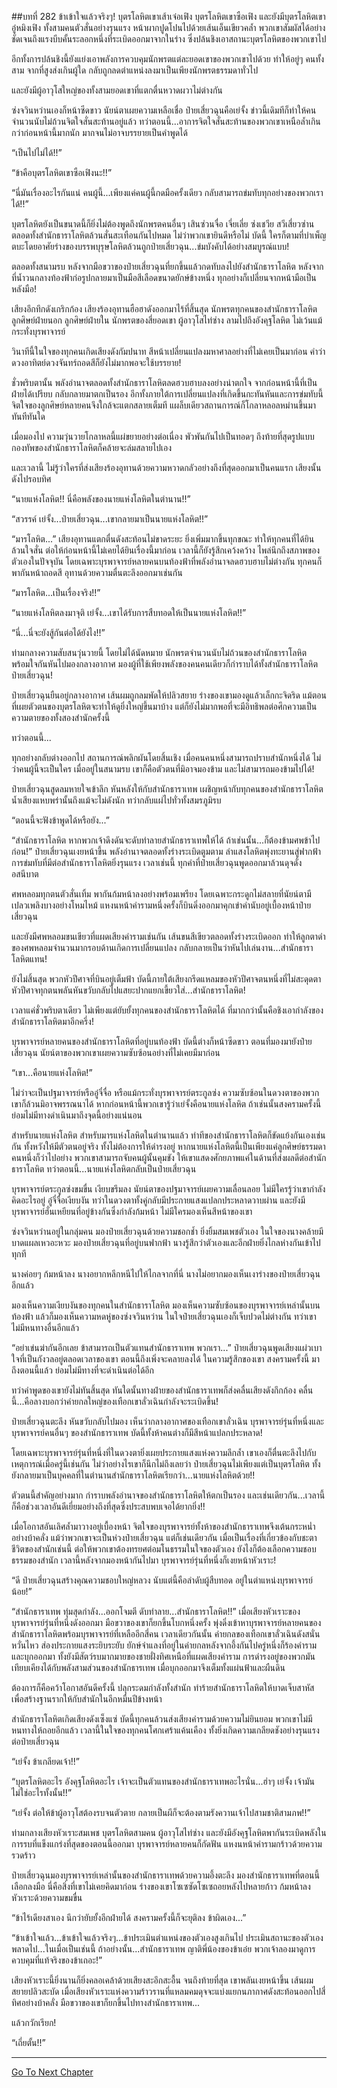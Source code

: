 ##บทที่ 282 ข้าเข้าใจแล้วจริงๆ!
บุตรโลหิตเขาเส้าเจ๋อเฟิง บุตรโลหิตเขาซือเฟิง และยังมีบุตรโลหิตเขาอู๋หมิงเฟิง ทั้งสามคนตัวสั่นอย่างรุนแรง หน้าผากปูดโปนไปด้วยเส้นเอ็นเขียวคล้ำ พวกเขาสัมผัสได้อย่างชัดเจนถึงแรงบีบคั้นระลอกหนึ่งที่ระเบิดออกมาจากในร่าง ซึ่งปล้นชิงเอาสถานะบุตรโลหิตของพวกเขาไป

อีกทั้งการปล้นชิงนี้ยังแย่งเอาพลังการควบคุมนักพรตแต่ละยอดเขาของพวกเขาไปด้วย ทำให้อยู่ๆ คนทั้งสาม จากที่สูงส่งเกินผู้ใด กลับถูกลดตำแหน่งลงมาเป็นเพียงนักพรตธรรมดาทั่วไป

และยังมีผู้อาวุโสใหญ่ของทั้งสามยอดเขาที่แตกตื่นหวาดผวาไม่ต่างกัน

ซ่งจวินหว่านเองก็หน้าซีดขาว นัยน์ตาเผยความเหลือเชื่อ ป๋ายเสี่ยวฉุนคือเย่จั้ง ข่าวนี้เดิมทีก็ทำให้คนจำนวนนับไม่ถ้วนจิตใจสั่นสะท้านอยู่แล้ว ทว่าตอนนี้...อาการจิตใจสั่นสะท้านของพวกเขาเหนือล้ำเกินกว่าก่อนหน้านี้มากนัก มากจนไม่อาจบรรยายเป็นคำพูดได้

“เป็นไปไม่ได้!!”

“ข้าคือบุตรโลหิตเขาซือเฟิงนะ!!”

“นี่มันเรื่องอะไรกันแน่ คนผู้นี้...เพียงแค่คนผู้นี้กดมือครั้งเดียว กลับสามารถข่มทับทุกอย่างของพวกเราได้!!”

บุตรโลหิตยังเป็นขนาดนี้ก็ยิ่งไม่ต้องพูดถึงนักพรตคนอื่นๆ เสินซ่วนจื่อ เจี่ยเลี่ย ซ่งเชวีย สวีเสี่ยวซ่าน ตลอดทั้งสำนักธาราโลหิตล้วนสั่นสะเทือนกันไปหมด ไม่ว่าพวกเขายินดีหรือไม่ บัดนี้ ใครก็ตามที่บำเพ็ญตบะโดยอาศัยร่างของบรรพบุรุษโลหิตล้วนถูกป๋ายเสี่ยวฉุน...ข่มบังคับได้อย่างสมบูรณ์แบบ!

ตลอดทั้งสนามรบ หลังจากมือขวาของป๋ายเสี่ยวฉุนที่ยกขึ้นแล้วกดทับลงไปยังสำนักธาราโลหิต หลังจากที่น้ำวนกลางท้องฟ้าก่อรูปกลายมาเป็นมือสีเลือดขนาดยักษ์ข้างหนึ่ง ทุกอย่างก็เปลี่ยนจากหน้ามือเป็นหลังมือ!

เสียงอึกทึกดังเกริกก้อง เสียงร้องอุทานฮือฮาดังออกมาไร้ที่สิ้นสุด นักพรตทุกคนของสำนักธาราโลหิต ลูกศิษย์ฝ่ายนอก ลูกศิษย์ฝ่ายใน นักพรตของสี่ยอดเขา ผู้อาวุโสไท่ซ่าง ลามไปถึงอังคุฐโลหิต ไม่เว้นแม้กระทั่งบุรพาจารย์

วินาทีนี้ในใจของทุกคนเกิดเสียงดังกัมปนาท สีหน้าเปลี่ยนแปลงมหาศาลอย่างที่ไม่เคยเป็นมาก่อน คำว่าดวงอาทิตย์ดวงจันทร์ถอดสีก็ยังไม่มากพอจะใช้บรรยาย!

ชั่วพริบตานั้น พลังอำนาจตลอดทั้งสำนักธาราโลหิตลดฮวบฮาบลงอย่างน่าตกใจ จากก่อนหน้านี้ที่เป็นฝ่ายได้เปรียบ กลับกลายมาตกเป็นรอง อีกทั้งภายใต้การเปลี่ยนแปลงที่เกิดขึ้นกะทันหันและการข่มทับนี้ จิตใจของลูกศิษย์หลายคนจึงใกล้จะแตกสลายเต็มที แผล็บเดียวสถานการณ์ก็โกลาหลอลหม่านขึ้นมาทันทีทันใด

เมื่อมองไป ความวุ่นวายโกลาหลนี้แผ่ขยายอย่างต่อเนื่อง พัวพันกันไปเป็นทอดๆ ถึงท้ายที่สุดรูปแบบกองทัพของสำนักธาราโลหิตก็คล้ายจะล่มสลายไปเอง

และเวลานี้ ไม่รู้ว่าใครที่ส่งเสียงร้องอุทานด้วยความหวาดกลัวอย่างถึงที่สุดออกมาเป็นคนแรก เสียงนั้นดังไปรอบทิศ

“นายแห่งโลหิต!! นี่คือพลังของนายแห่งโลหิตในตำนาน!!”

“สวรรค์ เย่จั้ง...ป๋ายเสี่ยวฉุน...เขากลายมาเป็นนายแห่งโลหิต!!”

“มารโลหิต...” เสียงอุทานแตกตื่นดังสะท้อนไม่ขาดระยะ ยิ่งเพิ่มมากขึ้นทุกขณะ ทำให้ทุกคนที่ได้ยินล้วนใจสั่น ต่อให้ก่อนหน้านี้ไม่เคยได้ยินเรื่องนี้มาก่อน เวลานี้ก็ยังรู้สึกเคว้งคว้าง ไพล่นึกถึงสภาพของตัวเองในปัจจุบัน โดยเฉพาะบุรพาจารย์หลายคนบนท้องฟ้าที่พลังอำนาจลดฮวบฮาบไม่ต่างกัน ทุกคนก็พากันหน้าถอดสี อุทานด้วยความตื่นตะลึงออกมาเช่นกัน

“มารโลหิต...เป็นเรื่องจริง!!”

“นายแห่งโลหิตลงมาจุติ เย่จั้ง...เขาได้รับการสืบทอดให้เป็นนายแห่งโลหิต!!”

“นี่...นี่จะยังสู้กันต่อได้ยังไง!!”

ท่ามกลางความสับสนวุ่นวายนี้ โดยไม่ได้นัดหมาย นักพรตจำนวนนับไม่ถ้วนของสำนักธาราโลหิตพร้อมใจกันหันไปมองกลางอากาศ มองผู้ที่ใช้เพียงพลังของคนคนเดียวก็กำราบได้ทั้งสำนักธาราโลหิต ป๋ายเสี่ยวฉุน!

ป๋ายเสี่ยวฉุนยืนอยู่กลางอากาศ เส้นผมถูกลมพัดให้ปลิวสยาย ร่างของเขามองดูแล้วเล็กกะจิดริด แม้ตอนที่เผยตัวตนของบุตรโลหิตจะทำให้ดูยิ่งใหญ่ขึ้นมาบ้าง แต่ก็ยังไม่มากพอที่จะมีอิทธิพลต่อศึกความเป็นความตายของทั้งสองสำนักครั้งนี้

ทว่าตอนนี้...

ทุกอย่างกลับต่างออกไป สถานการณ์พลิกผันโดยสิ้นเชิง เมื่อคนคนหนึ่งสามารถปราบสำนักหนึ่งได้ ไม่ว่าคนผู้นี้จะเป็นใคร เมื่ออยู่ในสนามรบ เขาก็คือตัวตนที่มิอาจมองข้าม และไม่สามารถมองข้ามไปได้!

ป๋ายเสี่ยวฉุนสูดลมหายใจเข้าลึก หันหลังให้กับสำนักธาราเทพ เผชิญหน้ากับทุกคนของสำนักธาราโลหิต น้ำเสียงแหบพร่านั้นถึงแม้จะไม่ดังนัก ทว่ากลับแผ่ไปทั่วทั้งสมรภูมิรบ

“ตอนนี้จะฟังข้าพูดได้หรือยัง...”

“สำนักธาราโลหิต หากพวกเจ้าดึงดันจะดับทำลายสำนักธาราเทพให้ได้ ถ้าเช่นนั้น...ก็ต้องข้ามศพข้าไปก่อน!” ป๋ายเสี่ยวฉุนเงยหน้าขึ้น พลังอำนาจตลอดทั้งร่างระเบิดตูมตาม ลำแสงโลหิตพุ่งทะยานสู่ฟากฟ้า การข่มทับที่มีต่อสำนักธาราโลหิตยิ่งรุนแรง เวลาเช่นนี้ ทุกคำที่ป๋ายเสี่ยวฉุนพูดออกมาล้วนดุจดั่งอสนีบาต

ศพหลอมทุกตนตัวสั่นเทิ้ม พากันก้มหน้าลงอย่างพร้อมเพรียง โดยเฉพาะกระดูกไม่สลายที่นัยน์ตามีเปลวเพลิงบางอย่างโหมไหม้ แหงนหน้าคำรามหนึ่งครั้งก็บินดิ่งออกมาคุกเข่าคำนับอยู่เบื้องหน้าป๋ายเสี่ยวฉุน

และยังมีศพหลอมขนเขียวที่แผดเสียงคำรามเช่นกัน เส้นขนสีเขียวตลอดทั้งร่างระเบิดออก ทำให้ลูกตาดำของศพหลอมจำนวนมากรอบด้านเกิดการเปลี่ยนแปลง กลับกลายเป็นว่าหันไปเล่นงาน...สำนักธาราโลหิตแทน!

ยังไม่สิ้นสุด พวกหัวปีศาจที่บินอยู่เต็มฟ้า บัดนี้ภายใต้เสียงกรีดแหลมของหัวปีศาจตนหนึ่งที่ไม่สะดุดตา หัวปีศาจทุกตนพลันหันขวับกลับไปแสยะปากแยกเขี้ยวใส่...สำนักธาราโลหิต!

เวลาแค่ชั่วพริบตาเดียว ไม่เพียงแต่ยับยั้งทุกคนของสำนักธาราโลหิตได้ ที่มากกว่านั้นคือชิงเอากำลังของสำนักธาราโลหิตมาอีกครึ่ง!

บุรพาจารย์หลายคนของสำนักธาราโลหิตที่อยู่บนท้องฟ้า บัดนี้ต่างก็หน้าซีดขาว ตอนที่มองมายังป๋ายเสี่ยวฉุน นัยน์ตาของพวกเขาเผยความซับซ้อนอย่างที่ไม่เคยมีมาก่อน

“เขา...คือนายแห่งโลหิต!”

ไม่ว่าจะเป็นปฐมาจารย์หรืออู๋จี๋จื่อ หรือแม้กระทั่งบุรพาจารย์ตระกูลซ่ง ความซับซ้อนในดวงตาของพวกเขาก็ล้วนมิอาจพรรณนาได้ หากก่อนหน้านี้พวกเขารู้ว่าเย่จั้งคือนายแห่งโลหิต ถ้าเช่นนั้นสงครามครั้งนี้ ย่อมไม่มีทางดำเนินมาถึงจุดนี้อย่างแน่นอน

สำหรับนายแห่งโลหิต สำหรับมารแห่งโลหิตในตำนานแล้ว ท่าทีของสำนักธาราโลหิตก็ขัดแย้งกันเองเช่นกัน ทั้งหวังให้มีตัวตนอยู่จริง ทั้งไม่ต้องการให้ดำรงอยู่ หากนายแห่งโลหิตนี้เป็นเพียงแค่ลูกศิษย์ธรรมดาคนหนึ่งก็ว่าไปอย่าง พวกเขาสามารถจับคนผู้นั้นคุมขัง ให้เขาแสดงศักยภาพแค่ในด้านที่ส่งผลดีต่อสำนักธาราโลหิต ทว่าตอนนี้...นายแห่งโลหิตกลับเป็นป๋ายเสี่ยวฉุน

บุรพาจารย์ตระกูลซ่งขมขื่น เงียบขรึมลง นัยน์ตาของปฐมาจารย์เผยความเลื่อนลอย ไม่มีใครรู้ว่าเขากำลังคิดอะไรอยู่ อู๋จี๋จื่อเงียบงัน ทว่าในดวงตาทั้งคู่กลับมีประกายแสงแปลกประหลาดวาบผ่าน และยังมีบุรพาจารย์ฮั่นเหยียนที่อยู่ข้างกันซึ่งกำลังก้มหน้า ไม่มีใครมองเห็นสีหน้าของเขา

ซ่งจวินหว่านอยู่ในกลุ่มคน มองป๋ายเสี่ยวฉุนด้วยความชอกช้ำ ยิ่งยิ้มสมเพชตัวเอง ในใจของนางคล้ายมีบาดแผลเหวอะหวะ มองป๋ายเสี่ยวฉุนที่อยู่บนฟากฟ้า นางรู้สึกว่าตัวเองและอีกฝ่ายยิ่งไกลห่างกันเข้าไปทุกที

นางค่อยๆ ก้มหน้าลง นางอยากหลีกหนีไปให้ไกลจากที่นี่ นางไม่อยากมองเห็นเงาร่างของป๋ายเสี่ยวฉุนอีกแล้ว

มองเห็นความเงียบงันของทุกคนในสำนักธาราโลหิต มองเห็นความซับซ้อนของบุรพาจารย์เหล่านั้นบนท้องฟ้า แล้วก็มองเห็นความหดหู่ของซ่งจวินหว่าน ในใจป๋ายเสี่ยวฉุนเองก็เจ็บปวดไม่ต่างกัน ทว่าเขาไม่มีหนทางอื่นอีกแล้ว

“อย่าเข่นฆ่ากันอีกเลย ข้าสามารถเป็นตัวแทนสำนักธาราเทพ พวกเรา...” ป๋ายเสี่ยวฉุนพูดเสียงแผ่วเบา ใจที่เป็นกังวลอยู่ตลอดเวลาของเขา ตอนนี้ถึงเพิ่งจะคลายลงได้ ในความรู้สึกของเขา สงครามครั้งนี้ มาถึงตอนนี้แล้ว ย่อมไม่มีทางที่จะดำเนินต่อได้อีก

ทว่าคำพูดของเขายังไม่ทันสิ้นสุด ทันใดนั้นทางฝ่ายของสำนักธาราเทพก็ส่งคลื่นเสียงดังกึกก้อง คลื่นนี้...คือลางบอกว่าค่ายกลใหญ่ของเทือกเขาลั่วเฉินกำลังจะระเบิดขึ้น!

ป๋ายเสี่ยวฉุนตะลึง หันขวับกลับไปมอง เห็นว่ากลางอากาศของเทือกเขาลั่วเฉิน บุรพาจารย์รุ่นที่หนึ่งและบุรพาจารย์คนอื่นๆ ของสำนักธาราเทพ บัดนี้ทั้งห้าคนต่างก็มีสีหน้าแปลกประหลาด!

โดยเฉพาะบุรพาจารย์รุ่นที่หนึ่งที่ในดวงตายิ่งเผยประกายแสงแห่งความลึกล้ำ เขาเองก็ตื่นตะลึงไปกับเหตุการณ์เมื่อครู่นี้เช่นกัน ไม่ว่าอย่างไรเขาก็นึกไม่ถึงเลยว่า ป๋ายเสี่ยวฉุนไม่เพียงแต่เป็นบุตรโลหิต ทั้งยังกลายมาเป็นบุคคลที่ในตำนานสำนักธาราโลหิตเรียกว่า...นายแห่งโลหิตด้วย!!

ตัวตนนี้สำคัญอย่างมาก กำราบพลังอำนาจของสำนักธาราโลหิตให้ตกเป็นรอง และเช่นเดียวกัน...เวลานี้ก็คือช่วงเวลาอันดีเยี่ยมอย่างถึงที่สุดซึ่งประสบพบเจอได้ยากยิ่ง!!

เมื่อโอกาสอันเลิศล้ำมาวางอยู่เบื้องหน้า จิตใจของบุรพาจารย์ทั้งห้าของสำนักธาราเทพจึงเต้นกระหน่ำอย่างบ้าคลั่ง แม้ว่าพวกเขาจะเป็นห่วงป๋ายเสี่ยวฉุน แต่ก็เช่นเดียวกัน เมื่อเป็นเรื่องที่เกี่ยวข้องกับชะตาชีวิตของสำนักเช่นนี้ ต่อให้พวกเขาต้องทรยศต่อมโนธรรมในใจของตัวเอง ยังไงก็ต้องเลือกความชอบธรรมของสำนัก เวลานี้หลังจากมองหน้ากันไปมา บุรพาจารย์รุ่นที่หนึ่งก็เงยหน้าหัวเราะ!

“ดี ป๋ายเสี่ยวฉุนสร้างคุณความชอบใหญ่หลวง นับแต่นี้คือลำดับผู้สืบทอด อยู่ในตำแหน่งบุรพาจารย์น้อย!”

“สำนักธาราเทพ ทุ่มสุดกำลัง...ออกโจมตี ดับทำลาย...สำนักธาราโลหิต!!” เมื่อเสียงหัวเราะของบุรพาจารย์รุ่นที่หนึ่งดังออกมา มือขวาของเขาก็ยกขึ้นโบกหนึ่งครั้ง พุ่งดิ่งเข้าหาบุรพาจารย์หลายคนของสำนักธาราโลหิตพร้อมบุรพาจารย์ที่เหลืออีกสี่คน เวลาเดียวกันนั้น ค่ายกลของเทือกเขาลั่วเฉินดังสนั่นหวั่นไหว ส่องประกายแสงระยิบระยับ ยักษ์จำแลงที่อยู่ในค่ายกลหลังจากอึ้งกันไปครู่หนึ่งก็ร้องคำรามและบุกออกมา ทั้งยังมีสัตว์รบมากมายของชายฝั่งทิศเหนือที่แผดเสียงคำราม การดำรงอยู่ของพวกมันเทียบเคียงได้กับพลังสามส่วนของสำนักธารเทพ เมื่อบุกออกมาจึงเต็มทั้งแผ่นฟ้าและผืนดิน

ต้องการก็คือคว้าโอกาสอันดีครั้งนี้ ปลุกระดมกำลังทั้งสำนัก ทำร้ายสำนักธาราโลหิตให้บาดเจ็บสาหัส เพื่อสร้างฐานรากให้กับสำนักในอีกหมื่นปีข้างหน้า

สำนักธาราโลหิตเกิดเสียงดังเซ็งแซ่ บัดนี้ทุกคนล้วนส่งเสียงคำรามด้วยความไม่ยินยอม พวกเขาไม่มีหนทางให้ถอยอีกแล้ว เวลานี้ในใจของทุกคนโศกเศร้าแค้นเคือง ทั้งยิ่งเกิดความเกลียดชังอย่างรุนแรงต่อป๋ายเสี่ยวฉุน

“เย่จั้ง ข้าเกลียดเจ้า!!”

“บุตรโลหิตอะไร อังคุฐโลหิตอะไร เจ้าจะเป็นตัวแทนของสำนักธาราเทพอะไรนั่น...ฮ่าๆ เย่จั้ง เจ้ามันไม่ใช่อะไรทั้งนั้น!!”

“เย่จั้ง ต่อให้ข้าผู้อาวุโสต้องรบจนตัวตาย กลายเป็นผีก็จะต้องตามรังควานเจ้าไปสามชาติสามภพ!!”

ท่ามกลางเสียงหัวเราะสมเพช บุตรโลหิตสามคน ผู้อาวุโสไท่ซ่าง และยังมีอังคุฐโลหิตพากันระเบิดพลังในการรบที่แข็งแกร่งที่สุดของตอนนี้ออกมา บุรพาจารย์หลายคนก็กัดฟัน แหงนหน้าคำรามกร้าวด้วยความรวดร้าว

ป๋ายเสี่ยวฉุนมองบุรพาจารย์เหล่านั้นของสำนักธาราเทพด้วยความอึ้งตะลึง มองสำนักธาราเทพที่ตอนนี้เลือกลงมือ นี่คือสิ่งที่เขาไม่เคยคิดมาก่อน ร่างของเขาโซเซซัดโซเซถอยหลังไปหลายก้าว ก้มหน้าลง หัวเราะด้วยความขมขื่น

“ข้าไร้เดียงสาเอง นึกว่ายับยั้งอีกฝ่ายได้ สงครามครั้งนี้ก็จะยุติลง ข้าผิดเอง...”

“ข้าเข้าใจแล้ว...ข้าเข้าใจแล้วจริงๆ...ข้าประเมินตำแหน่งของตัวเองสูงเกินไป ประเมินสถานะของตัวเองพลาดไป...ในเมื่อเป็นเช่นนี้ ถ้าอย่างนั้น...สำนักธาราเทพ ญาติพี่น้องของข้าเอ๋ย พวกเจ้าลองมาดูการควบคุมที่แท้จริงของข้าเถอะ!”

เสียงหัวเราะนี้ยิ่งนานก็ยิ่งคลอเคล้าด้วยเสียงสะอึกสะอื้น จนถึงท้ายที่สุด เขาพลันเงยหน้าขึ้น เส้นผมสยายปลิวสะบัด เมื่อเสียงหัวเราะแห่งความร้าวรานที่แหลมคมดุจจะแบ่งแยกนภากาศดังสะท้อนออกไปสี่ทิศอย่างบ้าคลั่ง มือขวาของเขาก็ยกขึ้นไปทางสำนักธาราเทพ...

แล้วกวักเรียก!

“เถี่ยตั้น!!”


------


[Go To Next Chapter]( ./100.md)